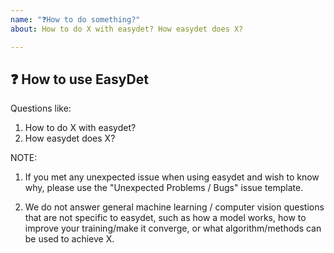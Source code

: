 ```yaml
---
name: "❓How to do something?"
about: How to do X with easydet? How easydet does X?

---
```


## ❓ How to use EasyDet

Questions like:

1. How to do X with easydet?
2. How easydet does X?

NOTE:

1. If you met any unexpected issue when using easydet and wish to know why,
   please use the "Unexpected Problems / Bugs" issue template.

2. We do not answer general machine learning / computer vision questions that are not specific to
	 easydet, such as how a model works, how to improve your training/make it converge, or what algorithm/methods can be
	 used to achieve X.
